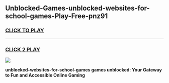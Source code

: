 
## Unblocked-Games-unblocked-websites-for-school-games-Play-Free-pnz91
<h3>
<a href="https://premium76.site?title=unblocked-websites-for-school-games&ref=10A">CLICK TO PLAY</a></h3>
<hr>

<h3>
<a href="https://premium76.site?title=unblocked-websites-for-school-games&ref=10A">CLICK 2 PLAY</a>
  
</h3>

<a href="https://premium76.site?title=unblocked-websites-for-school-games&ref=10A"><img src="https://clearcache.store/games.png"></a>


**unblocked-websites-for-school-games games unblocked: Your Gateway to Fun and Accessible Online Gaming**
